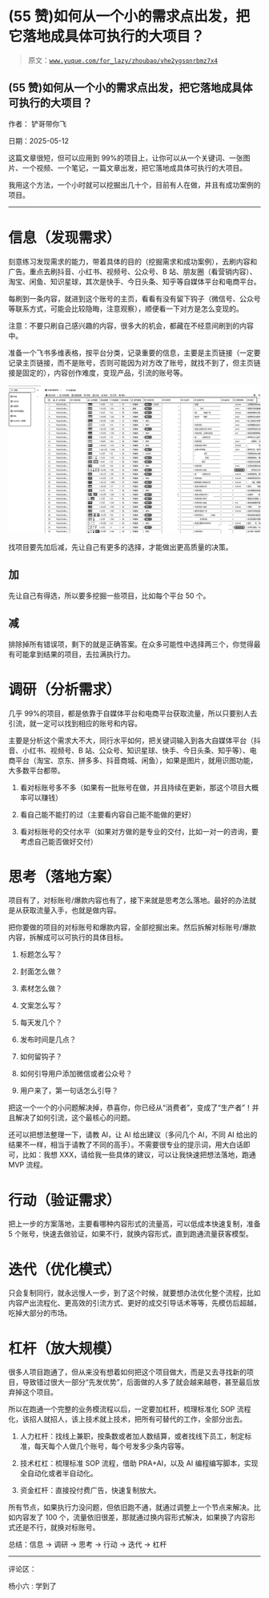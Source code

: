 # (55 赞)如何从一个小的需求点出发，把它落地成具体可执行的大项目？

> 原文：[`www.yuque.com/for_lazy/zhoubao/vhe2ygsqnrbmz7x4`](https://www.yuque.com/for_lazy/zhoubao/vhe2ygsqnrbmz7x4)

## (55 赞)如何从一个小的需求点出发，把它落地成具体可执行的大项目？

作者： 铲哥带你飞

日期：2025-05-12

这篇文章很短，但可以应用到 99%的项目上，让你可以从一个关键词、一张图片、一个视频、一个笔记，一篇文章出发，把它落地成具体可执行的大项目。

我用这个方法，一个小时就可以挖掘出几十个，目前有人在做，并且有成功案例的项目。

* * *

# **信息（发现需求）**

刻意练习发现需求的能力，带着具体的目的（挖掘需求和成功案例），去刷内容和广告。重点去刷抖音、小红书、视频号、公众号、B 站、朋友圈（看营销内容）、淘宝、闲鱼、知识星球，其次是快手、今日头条、知乎等自媒体平台和电商平台。

每刷到一条内容，就进到这个账号的主页，看看有没有留下钩子（微信号、公众号等联系方式，可能会比较隐晦，注意观察），顺便看一下对方是怎么变现的。

注意：不要只刷自己感兴趣的内容，很多大的机会，都藏在不经意间刷到的内容中。

准备一个飞书多维表格，按平台分类，记录重要的信息，主要是主页链接（一定要记录主页链接，而不是账号，否则可能因为对方改了账号，就找不到了，但主页链接是固定的），内容创作难度，变现产品，引流的账号等。

![](img/8206413e0eca0addf7c062f78f6f806f.png "None")

找项目要先加后减，先让自己有更多的选择，才能做出更高质量的决策。

## **加**

先让自己有得选，所以要多挖掘一些项目，比如每个平台 50 个。

## **减**

排除掉所有错误项，剩下的就是正确答案。在众多可能性中选择两三个，你觉得最有可能拿到结果的项目，去拉满执行力。

# **调研（分析需求）**

几乎 99%的项目，都是依靠于自媒体平台和电商平台获取流量，所以只要别人去引流，就一定可以找到相应的账号和内容。

主要是分析这个需求大不大，同行水平如何，把关键词输入到各大自媒体平台（抖音、小红书、视频号、B 站、公众号、知识星球、快手、今日头条、知乎等）、电商平台（淘宝、京东、拼多多、抖音商城、闲鱼），如果是图片，就用识图功能，大多数平台都带。

1.  看对标账号多不多（如果有一批账号在做，并且持续在更新，那这个项目大概率可以赚钱）

2.  看自己能不能打的过（主要看内容自己能不能做的更好）

3.  看对标账号的交付水平（如果对方做的是专业的交付，比如一对一的咨询，要考虑自己能否做好交付）

# 思考（落地方案）

项目有了，对标账号/爆款内容也有了，接下来就是思考怎么落地。最好的办法就是从获取流量入手，也就是做内容。

把你要做的项目的对标账号和爆款内容，全部挖掘出来。然后拆解对标账号/爆款内容，拆解成可以可执行的具体目标。

1.  标题怎么写？

2.  封面怎么做？

3.  素材怎么做？

4.  文案怎么写？

5.  每天发几个？

6.  发布时间是几点？

7.  如何留钩子？

8.  如何引导用户添加微信或者公众号？

9.  用户来了，第一句话怎么引导？

把这一个一个的小问题解决掉，恭喜你，你已经从“消费者”，变成了“生产者”！并且解决了如何引流，这个最核心的问题。

还可以把想法整理一下，请教 AI，让 AI 给出建议（多问几个 AI，不同 AI 给出的结果不一样，相当于请教了不同的高手）。不需要很专业的提示词，用大白话即可，比如：我想 XXX，请给我一些具体的建议，可以让我快速把想法落地，跑通 MVP 流程。

# **行动（验证需求）**

把上一步的方案落地，主要看哪种内容形式的流量高，可以低成本快速复制，准备 5 个账号，快速去做验证，如果不行，就换内容形式，直到跑通流量获客模型。

# **迭代（优化模式）**

只会复制同行，就永远慢人一步，到了这个时候，就要想办法优化整个流程，比如内容产出流程化、更高效的引流方式、更好的成交引导话术等等，先模仿后超越，吃掉大部分的市场。

# **杠杆（放大规模）**

很多人项目跑通了，但从来没有想着如何把这个项目做大，而是又去寻找新的项目，导致错过很大一部分“先发优势”，后面做的人多了就会越来越卷，甚至最后放弃掉这个项目。

所以在跑通一个完整的业务模流程以后，一定要加杠杆，梳理标准化 SOP 流程化，该招人就招人，该上技术就上技术，把所有可替代的工作，全部分出去。

1.  人力杠杆：找线上兼职，按条数或者加人数结算，或者找线下员工，制定标准，每天每个人做几个账号，每个号发多少条内容等。

2.  技术杠杠：梳理标准 SOP 流程，借助 PRA+AI，以及 AI 编程编写脚本，实现全自动化或者半自动化。

3.  资金杠杆：直接投付费广告，快速复制放大。

所有节点，如果执行力没问题，但依旧跑不通，就通过调整上一个节点来解决。比如内容发了 100 个，流量依旧很差，那就通过换内容形式解决，如果换了内容形式还是不行，就换对标账号。

总结：信息 → 调研 → 思考 → 行动 → 迭代 → 杠杆

* * *

评论区：

杨小六 : 学到了